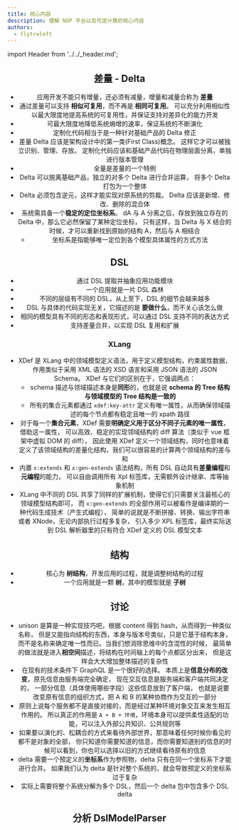 ```yaml
---
title: 核心内容
description: 理解 NOP 平台以及可逆计算的核心内容
authors:
  - flytreleft
---
```


import Header from '../../\_header.md';

<Header />

## 差量 - Delta

- 应用开发不能只有增量，还必须有减量，增量和减量合称为 **差量**
- 通过差量可以支持 **相似可复用**，而不再是 **相同可复用**。
  可以充分利用相似性以最大限度地提高系统的可复用性，并保证支持对差异化的能力开发
- 可最大限度地降低系统熵增的速率，保证系统的不断演化
- 定制化代码相当于是一种针对基础产品的 Delta 修正
- 差量 Delta 应该是架构设计中的第一类(First Class)概念。
  这样它才可以被独立识别、管理、存放。
  定制化代码应该和基础产品代码在物理层面分离，单独进行版本管理
- 全量是差量的一个特例
- Delta 可以脱离基础产品，独立的对多个 Delta 进行合并运算，
  将多个 Delta 打包为一个整体
- Delta 必须包含逆元，这样才能实现对原系统的剪裁。
  Delta 应该是新增、修改、删除的混合体
- 系统需具备一个**稳定的定位坐标系**。
  dA 与 A 分离之后，存放到独立存在的 Delta 中，那么它必然保留了某种定位坐标，
  只有这样，当 Delta 与 X 结合的时候，才可以重新找到原始的结构 A，然后与 A 相结合
  - 坐标系是指能够唯一定位到各个模型具体属性的方式方法

## DSL

- 通过 DSL 提取并抽象应用功能模块
- 一个应用就是一片 DSL 森林
- 不同的层级有不同的 DSL，从上至下，DSL 的细节会越来越多
- DSL 与具体的代码实现无关，它描述的是 **要做什么**，而不关心该怎么做
- 相同的模型具有不同的形态和表现形式，可以通过 DSL 支持不同的表达方式
- 支持差量合并，以实现 DSL 复用和扩展

### XLang

- XDef 是 XLang 中的领域模型定义语法，用于定义模型结构，约束属性数据，
  作用类似于采用 XML 语法的 XSD 语言和采用 JSON 语法的 JSON Schema。
  XDef 与它们的区别在于，它强调两点：
  - schema 描述与领域描述本身是**同形**的，也就是说 **schema 的 Tree 结构与领域模型的 Tree 结构是一致的**
  - 所有的集合元素都通过 `xdef:key-attr` 定义有唯一属性，从而确保领域描述的每个节点都有稳定且唯一的 xpath 路径
- 对于每一个**集合元素**，XDef 需要**明确定义用于区分不同子元素的唯一属性**，借助这一属性，
  可以高效、稳定的实现领域结构的 diff 算法（类似于 vue 框架中虚拟 DOM 的 diff），
  因此使用 XDef 定义一个领域结构，同时也意味着定义了该领域结构的差量化结构，我们可以很容易的计算两个领域结构的差与和
- 内置 `x:extends` 和 `x:gen-extends` 语法结构，所有 DSL 自动具有**差量编程**和**元编程**的能力，
  可以自由调用所有 Xpl 标签库，无需额外设计继承、库等抽象机制
- XLang 中不同的 DSL 共享了同样的扩展机制，使得它们只需要关注最核心的领域模型结构即可，
  而 `x:gen-extends` 的全部作用可以被看作是编译期的一种代码生成技术（产生式编程），
  简单的说就是不断拼接、转换、输出字符串或者 XNode，无论内部执行过程多复杂，
  引入多少 XPL 标签库，最终实际送到 DSL 解析器里的只有符合 XDef 定义的 DSL 模型文本

## 结构

- 核心为 **树结构**，开发应用的过程，就是调整树结构的过程
- 一个应用就是一颗 **树**，其中的模型就是 **子树**

## 讨论

- unison 是算是一种实现技巧吧，根据 content 得到 hash，从而得到一种类似名称，
  但是又能指向结构的东西，本身与版本号类似，只是它基于结构本身，
  而不是名称来确定唯一性而已。当我们想消除思维中的含混性的时候，
  最简单的做法就是进入**相空间**描述，将结构在时间轴上的每个点都区分出来，
  但是这样会大大增加整体描述的复杂性
- 在现有的技术条件下 GraphQL 是一个很好的选择。
  本质上是**信息分布的改变**，原先信息由服务端完全确定，
  现在交互信息是服务端和客户端共同决定的，
  一部分信息（具体使用哪些字段）这些信息放到了客户端，
  也就是说要改变原有信息的组织方式，把 A 和 B 的某种协商作为交互的一部分
- 原则上说每个服务都不是直接对接的，而是经过某种环境对象交互来发生相互作用的。
  所以真正的作用是 `A + B + 环境`，环境本身可以提供柔性适配的功能，可以注入外部公共知识、公共规则等
- 如果要以演化的、松耦合的方式来看待外部世界，那意味着任何时候你看见的都不是对象的全部，
  你只知道你需要知道的信息，而你需要知道别的信息的时候可以看到，你也可以选择以旧的方式继续看待原有的信息
- delta 需要一个预定义的**坐标系**作为参照物，delta 只有在同一个坐标系下才能进行合并。
  如果我们认为 delta 是针对整个系统的，就会导致预定义的坐标系过于复杂
- 实际上需要将整个系统分解为多个 DSL，然后一个 delta 包中包含多个 DSL delta

## 分析 DslModelParser
